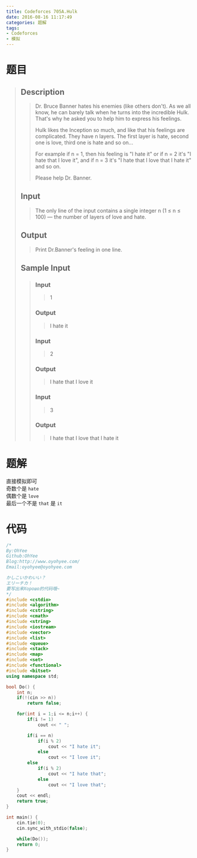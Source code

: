 ```yaml
---
title: Codeforces 705A.Hulk
date: 2016-08-16 11:17:49
categories: 题解
tags:
- Codeforces
- 模拟
---
```


# 题目
> 
> ## Description  
>> Dr. Bruce Banner hates his enemies (like others don't). As we all know, he can barely talk when he turns into the incredible Hulk. That's why he asked you to help him to express his feelings.  
>>   
>> Hulk likes the Inception so much, and like that his feelings are complicated. They have n layers. The first layer is hate, second one is love, third one is hate and so on...  
>>   
>> For example if n = 1, then his feeling is "I hate it" or if n = 2 it's "I hate that I love it", and if n = 3 it's "I hate that I love that I hate it" and so on.  
>>   
>> Please help Dr. Banner.  
>>   
>> <!--more-->  
> 
> ## Input  
>> The only line of the input contains a single integer n (1 ≤ n ≤ 100) — the number of layers of love and hate.  
>>   
> 
> ## Output  
>> Print Dr.Banner's feeling in one line.  
>>   
> 
> ## Sample Input  
>> ### Input  
>>> 1
>>    
>> ### Output  
>>> I 
>>  hate it  
>> ### Input  
>>> 2
>>    
>> ### Output  
>>> I 
>>  hate that I love it  
>> ### Input  
>>> 3
>>    
>> ### Output  
>>> I hate that I love that I hate it  

# 题解

直接模拟即可  
奇数个是 `hate`  
偶数个是 `love`  
最后一个不是 `that` 是 `it`  


# 代码
```cpp Hulk https://github.com/OhYee/ACM.github.io/blob/master\Codeforces\705A.Hulk.cpp 代码备份
/*
By:OhYee
Github:OhYee
Blog:http://www.oyohyee.com/
Email:oyohyee@oyohyee.com

かしこいかわいい？
エリーチカ！
要写出来Хорошо的代码哦~
*/
#include <cstdio>
#include <algorithm>
#include <cstring>
#include <cmath>
#include <string>
#include <iostream>
#include <vector>
#include <list>
#include <queue>
#include <stack>
#include <map>
#include <set>
#include <functional>
#include <bitset>
using namespace std;

bool Do() {
    int n;
    if(!(cin >> n))
        return false;

    for(int i = 1;i <= n;i++) {
        if(i != 1)
            cout << " ";

        if(i == n)
            if(i % 2)
                cout << "I hate it";
            else
                cout << "I love it";
        else
            if(i % 2)
                cout << "I hate that";
            else
                cout << "I love that";
    }
    cout << endl;
    return true;
}

int main() {
    cin.tie(0);
    cin.sync_with_stdio(false);

    while(Do());
    return 0;
}
```